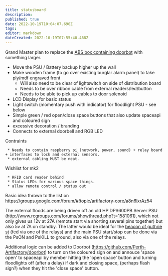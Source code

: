 ```yaml
---
title: statusboard
description: 
published: true
date: 2022-10-19T10:04:07.690Z
tags: 
editor: markdown
dateCreated: 2022-10-19T07:55:40.468Z
---
```


Grand Master plan to replace the [ABS box containing doorbot](/projects/opendoorcontrol) with something larger.

-   Move the PSU / Battery backup higher up the wall
-   Make wooden frame (to go over existing burglar alarm panel) to take ply/mdf engraved front
    -   Will also need to be clear of lightswitch on side of distribution board
    -   Needs to be over ribbon cable from external readers/led/button
    -   Needs to be able to pick up cables to door solenoid
-   LCD Display for basic status
-   Light switch (momentary push with indicator) for floodlight PSU - see below
-   Simple green / red open/close space buttons that also update spaceapi and coloured sign
-   excessive decoration / branding
-   Connects to external doorbell and RGB LED

Contraints

     * Needs to contain raspberry pi (network, power, sound) + relay board + interfaces to lock and external sensors.
     * external cabling MUST be neat.

Wishlist for mk2

     * RFID card reader behind
     * Status LEDs for various space things.
     * allow remote control / status out

Basic idea thrown to the list on <https://groups.google.com/forum/#!topic/artifactory-core/a8n6lxrAz54>

The external floods are being driven off an old HP DPS600PB Server PSU (<http://www.rcgroups.com/forums/showthread.php?t=1581061>), which not only gives us 12v at 27A (remote start via shorting several pins together) but also 5v at 7A on standby. The latter would be ideal for the [beacon of guthrie st](/projects/lightboxsign) (fed via one of the relays) and the main PSU start/stop can be done via the PsON and PsKILL to ground, also via one of the relays.

Additional logic can be added to Doorbot (<https://github.com/Perth-Artifactory/doorbot>) to turn on the coloured sign on and annouce 'space open' to spaceapi by member hitting the 'open space' button and turning floodlights off (after a delay) if dark and closing space, (perhaps flash sign?) when they hit the 'close space' button.
